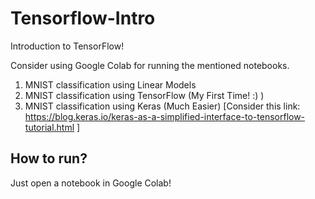 # Tensorflow-Intro
Introduction to TensorFlow! 

Consider using Google Colab for running the mentioned notebooks.
1. MNIST classification using Linear Models 
2. MNIST classification using TensorFlow (My First Time! :) )
3. MNIST classification using Keras (Much Easier) [Consider this link: https://blog.keras.io/keras-as-a-simplified-interface-to-tensorflow-tutorial.html ]

## How to run?
Just open a notebook in Google Colab!
